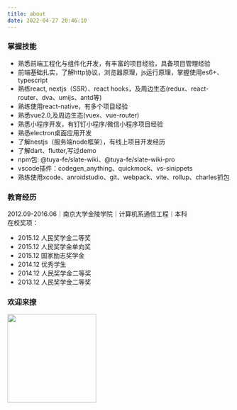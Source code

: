 ```yaml
---
title: about
date: 2022-04-27 20:46:10
---
```

### 掌握技能

- 熟悉前端工程化与组件化开发，有丰富的项目经验，具备项目管理经验
- 前端基础扎实，了解http协议，浏览器原理，js运行原理，掌握使用es6+、typescript
- 熟练react, nextjs（SSR）、react hooks，及周边生态(redux、react-router、dva、umijs、antd等)
- 熟练使用react-native，有多个项目经验
- 熟悉vue2.0,及周边生态(vuex、vue-router)
- 熟悉小程序开发，有钉钉小程序/微信小程序项目经验
- 熟悉electron桌面应用开发
- 了解nestjs（服务端node框架），有线上项目开发经历
- 了解dart、flutter,写过demo
- npm包: @tuya-fe/slate-wiki、@tuya-fe/slate-wiki-pro
- vscode插件：codegen_anything、quickmock、vs-sinippets
- 熟练使用xcode、anroidstudio、git、webpack、vite、rollup、charles抓包

### 教育经历 
2012.09-2016.06｜南京大学金陵学院｜计算机系通信工程｜本科
<br>
在校奖项：
- 2015.12    人民奖学金二等奖
- 2015.12    人民奖学金单向奖
- 2015.12    国家励志奖学金
- 2014.12    优秀学生
- 2014.12    人民奖学金二等奖
- 2013.12    人民奖学金二等奖

### 欢迎来撩 
<img src="http://t-blog-images.aijs.top/img/20220506143241.webp" width=200>